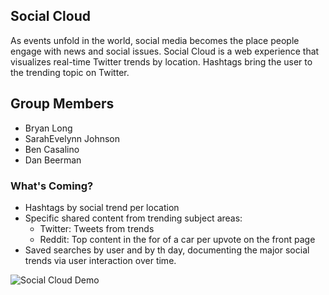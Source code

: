 ## Social Cloud

As events unfold in the world, social media becomes the place people engage with news and social issues. Social Cloud is a web experience that visualizes  real-time Twitter trends by location. Hashtags bring the user to the trending topic on Twitter.  

## Group Members
- Bryan Long
- SarahEvelynn Johnson
- Ben Casalino
- Dan Beerman


### What's Coming? 
- Hashtags by social trend per location
- Specific shared content from trending subject areas: 
  - Twitter: Tweets from trends
  - Reddit: Top content in the for of a car per upvote on the front page
- Saved searches by user and by th day, documenting the major social trends via user interaction over time. 

![Social Cloud Demo](https://github.com/BryanLong14/Social-Cloud-Frontend/SocialCloudScreencast.gif)

<!-- https://github.com/BryanLong14/Colorado-14ers-Frontend/blob/master/Assets/gif.gif -->